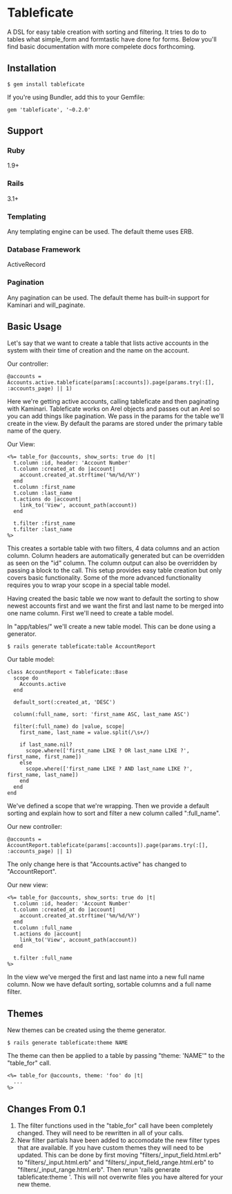 # Tableficate
A DSL for easy table creation with sorting and filtering. It tries to do to tables what simple_form and formtastic have done for forms. Below you'll find basic documentation with more compelete docs forthcoming.

## Installation

    $ gem install tableficate

If you're using Bundler, add this to your Gemfile:

    gem 'tableficate', '~0.2.0'

## Support

### Ruby
1.9+

### Rails
3.1+

### Templating
Any templating engine can be used. The default theme uses ERB.

### Database Framework
ActiveRecord

### Pagination
Any pagination can be used. The default theme has built-in support for Kaminari and will_paginate.

## Basic Usage
Let's say that we want to create a table that lists active accounts in the system with their time of creation and the name on the account.

Our controller:

    @accounts = Accounts.active.tableficate(params[:accounts]).page(params.try(:[], :accounts_page) || 1)

Here we're getting active accounts, calling tableficate and then paginating with Kaminari. Tableficate works on Arel objects and passes out an Arel so you can add things like pagination. We pass in the params for the table we'll create in the view. By default the params are stored under the primary table name of the query.

Our View:

    <%= table_for @accounts, show_sorts: true do |t|
      t.column :id, header: 'Account Number'
      t.column :created_at do |account|
        account.created_at.strftime('%m/%d/%Y')
      end
      t.column :first_name
      t.column :last_name
      t.actions do |account|
        link_to('View', account_path(account))
      end

      t.filter :first_name
      t.filter :last_name
    %>

This creates a sortable table with two filters, 4 data columns and an action column. Column headers are automatically generated but can be overridden as seen on the "id" column. The column output can also be overridden by passing a block to the call. This setup provides easy table creation but only covers basic functionality. Some of the more advanced functionality requires you to wrap your scope in a special table model.

Having created the basic table we now want to default the sorting to show newest accounts first and we want the first and last name to be merged into one name column. First we'll need to create a table model.

In "app/tables/" we'll create a new table model. This can be done using a generator.

    $ rails generate tableficate:table AccountReport

Our table model:

    class AccountReport < Tableficate::Base
      scope do
        Accounts.active
      end

      default_sort(:created_at, 'DESC')

      column(:full_name, sort: 'first_name ASC, last_name ASC')

      filter(:full_name) do |value, scope|
        first_name, last_name = value.split(/\s+/)

        if last_name.nil?
          scope.where(['first_name LIKE ? OR last_name LIKE ?', first_name, first_name])
        else
          scope.where(['first_name LIKE ? AND last_name LIKE ?', first_name, last_name])
        end 
      end
    end

We've defined a scope that we're wrapping. Then we provide a default sorting and explain how to sort and filter a new column called ":full_name".

Our new controller:

    @accounts = AccountReport.tableficate(params[:accounts]).page(params.try(:[], :accounts_page) || 1)

The only change here is that "Accounts.active" has changed to "AccountReport".

Our new view:

    <%= table_for @accounts, show_sorts: true do |t|
      t.column :id, header: 'Account Number'
      t.column :created_at do |account|
        account.created_at.strftime('%m/%d/%Y')
      end
      t.column :full_name
      t.actions do |account|
        link_to('View', account_path(account))
      end

      t.filter :full_name
    %>

In the view we've merged the first and last name into a new full name column. Now we have default sorting, sortable columns and a full name filter.

## Themes

New themes can be created using the theme generator.

    $ rails generate tableficate:theme NAME

The theme can then be applied to a table by passing "theme: 'NAME'" to the "table_for" call.

    <%= table_for @accounts, theme: 'foo' do |t|
      ...
    %>

## Changes From 0.1

1. The filter functions used in the "table_for" call have been completely changed. They will need to be rewritten in all of your calls.
2. New filter partials have been added to accomodate the new filter types that are available. If you have custom themes they will need to be updated. This can be done by first moving "filters/_input_field.html.erb" to "filters/_input.html.erb" and "filters/_input_field_range.html.erb" to "filters/_input_range.html.erb". Then rerun 'rails generate tableficate:theme <name>'. This will not overwrite files you have altered for your new theme.
